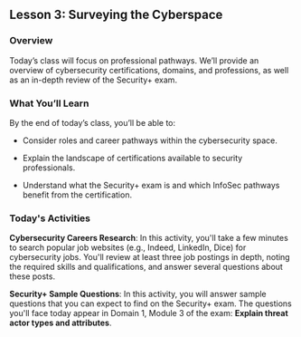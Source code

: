 ## Lesson 3: Surveying the Cyberspace

### Overview

Today’s class will focus on professional pathways. We’ll provide an overview of cybersecurity certifications, domains, and professions, as well as an in-depth review of the Security+ exam.

### What You’ll Learn

By the end of today’s class, you’ll be able to:

* Consider roles and career pathways within the cybersecurity space.

* Explain the landscape of certifications available to security professionals.

* Understand what the Security+ exam is and which InfoSec pathways benefit from the certification.

### Today's Activities 

**Cybersecurity Careers Research**: In this activity, you'll take a few minutes to search popular job websites (e.g., Indeed, LinkedIn, Dice) for cybersecurity jobs. You'll review at least three job postings in depth, noting the required skills and qualifications, and answer several questions about these posts.

**Security+ Sample Questions**: In this activity, you will answer sample questions that you can expect to find on the Security+ exam. The questions you'll face today appear in Domain 1, Module 3 of the exam: **Explain threat actor types and attributes**. 
